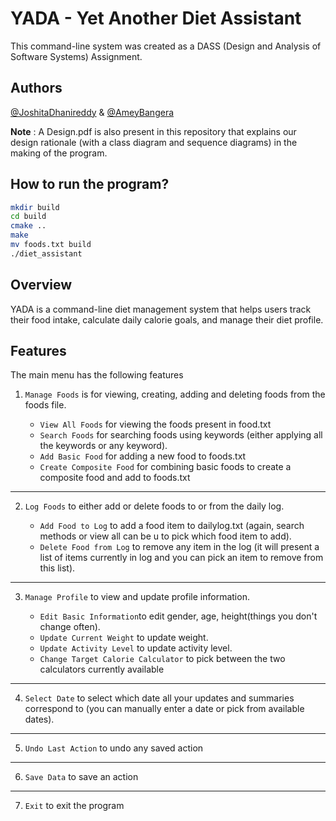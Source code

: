 # YADA - Yet Another Diet Assistant

This command-line system was created as a DASS (Design and Analysis of Software Systems) Assignment.

## Authors 
[@JoshitaDhanireddy](https://github.com/joshita-dhanireddy) & [@AmeyBangera](https://github.com/AmeyBangera)

**Note** : A Design.pdf is also present in this repository that explains our design rationale (with a class diagram and sequence diagrams) in the making of the program.

## How to run the program?
```bash 
mkdir build
cd build
cmake ..
make
mv foods.txt build
./diet_assistant
```

## Overview
YADA is a command-line diet management system that helps users track their food intake, calculate daily calorie goals, and manage their diet profile. 

## Features
The main menu has the following features
1. `Manage Foods` is for viewing, creating, adding and deleting foods from the foods file.
    
    - `View All Foods` for viewing the foods present in food.txt
    - `Search Foods` for searching foods using keywords (either applying all the keywords or any keyword). 
    - `Add Basic Food` for adding a new food to foods.txt
    - `Create Composite Food` for combining basic foods to create a composite food and add to foods.txt
---
2. `Log Foods` to either add or delete foods to or from the daily log.

    - `Add Food to Log` to add a food item to dailylog.txt (again, search methods or view all can be u to pick which food item to add).
    - `Delete Food from Log` to remove any item in the log (it will present a list of items currently in log and you can pick an item to remove from this list).
---
3. `Manage Profile` to view and update profile information.

    - `Edit Basic Information`to edit gender, age, height(things you don't change often).
    - `Update Current Weight` to update weight.
    - `Update Activity Level` to update activity level.
    - `Change Target Calorie Calculator` to pick between the two calculators currently available
---
4. `Select Date` to select which date all your updates and summaries correspond to (you can manually enter a date or pick from available dates).
---
5. `Undo Last Action` to undo any saved action 
---
6. `Save Data` to save an action
---
7. `Exit` to exit the program
